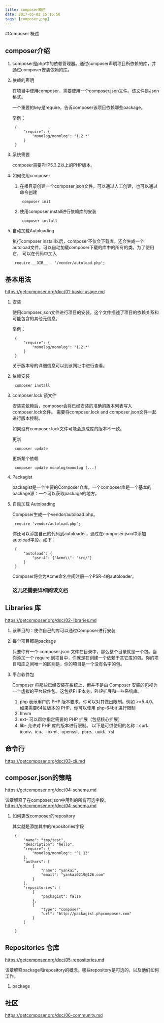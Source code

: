 ```yaml
---
title: composer概述
date: 2017-05-02 15:16:50
tags: [composer,php]
---
```

#Composer 概述

## composer介绍
1. composer是php中的依赖管理器。通过composer声明项目所依赖的库，并通过composer安装依赖的库。
2. 依赖的声明
	
	在项目中使用composer，需要使用一个composer.json文件。该文件是Json格式。
	
	一个重要的key是require，告诉composer该项目依赖哪些package。
	
	举例：
		
		{
	    	"require": {
	        	"monolog/monolog": "1.2.*"
	    	}
		}
	
3. 系统需要

	composer需要PHP5.3.2以上的PHP版本。
	
4. 如何使用composer

	1. 在根目录创建一个composer.json文件。可以通过人工创建，也可以通过命令创建

			composer init
	2. 使用composer install进行依赖库的安装

			composer install
			
5. 自动加载Autoloading

	执行composer install以后，composer不仅会下载库，还会生成一个autoload文件，可以自动加载composer下载的库中的所有的类。为了使用它， 可以在代码中加入
	
		require __DIR__ . '/vender/autoload.php';
		
		
## 基本用法
https://getcomposer.org/doc/01-basic-usage.md

1. 安装

	使用composer.json文件进行项目的安装。这个文件描述了项目的依赖关系和可能包含的其他元信息。
	
	
	举例：
	
		{
	    	"require": {
	        	"monolog/monolog": "1.2.*"
	    	}
		}
	
	关于版本号的详细信息可以到该网址中进行查看。
	
2. 依赖安装

		composer install

3. composer.lock 锁文件

	安装完依赖后，composer会将已经安装的准确的版本列表写入composer.lock文件。
	需要将composer.lock and composer.json文件一起进行版本控制。
	
	如果没有composer.lock文件可能会造成库的版本不一致。
	
	更新
	
		composer update
		
	更新某个依赖
	
		composer update monolog/monolog [...]
4. 	Packagist

	packagist是一个主要的Composer仓库。一个composer库是一个基本的package源：一个可以获取package的地方。
	
5. 自动加载 Autoloading

	Composer生成一个vendor/autoload.php。
	
		require 'vendor/autoload.php';
		
	你还可以添加自己的代码到autoloader，通过在composer.json中添加autoload字段。如下：
	
		{
		    "autoload": {
		        "psr-4": {"Acme\\": "src/"}
		    }
		}
	
	Composer将会为Acme命名空间注册一个PSR-4的autoloader。
	
	### 这儿还需要详细阅读文档
	
## Libraries 库
https://getcomposer.org/doc/02-libraries.md

1. 该章目的：使你自己的库可以通过Composer进行安装
2. 每个项目都是package
    
    只要你有一个 composer.json 文件在目录中，那么整个目录就是一个包。当你添加一个 require 到项目中，你就是在创建一个依赖于其它库的包。你的项目和库之间唯一的区别是，你的项目是一个没有名字的包。

3. 平台软件包

    Composer 将那些已经安装在系统上，但并不是由 Composer 安装的包视为一个虚拟的平台软件包。这包括PHP本身，PHP扩展和一些系统库。

    1. php 表示用户的 PHP 版本要求，你可以对其做出限制。例如 >=5.4.0。如果需要64位版本的 PHP，你可以使用 php-64bit 进行限制
    2. hhvm 
    3. ext-<name> 可以帮你指定需要的 PHP 扩展（包括核心扩展）
    4. lib-<name> 允许对 PHP 库的版本进行限制。
    以下是可供使用的名称：curl、iconv、icu、libxml、openssl、pcre、uuid、xsl




## 命令行
https://getcomposer.org/doc/03-cli.md


## composer.json的策略
https://getcomposer.org/doc/04-schema.md

该章解释了在composer.json中用到的所有可选字段。
https://getcomposer.org/doc/04-schema.md

1. 如何更改composer的repository

	其实就是添加其中的repositories字段
	
		{
		    "name": "tmp/test",
		    "description": "hello",
		    "require": {
		        "monolog/monolog": "^1.13"
		    },
		    "authors": [
		        {
		            "name": "yankai",
		            "email": "yankai0219@126.com"
		        }
		    ],
		    "repositories": [
		        {
		            "packagist": false
		        },
		        {
		            "type": "composer",
		            "url": "http://packagist.phpcomposer.com"
		        }
		    ]

		}

## Repositories 仓库
https://getcomposer.org/doc/05-repositories.md

该章解释package和repository的概念，哪些repository是可选的，以及他们如何工作。

1. package



## 社区
https://getcomposer.org/doc/06-community.md



	
